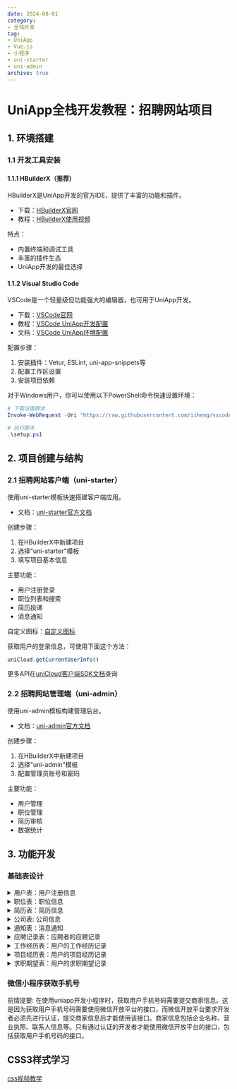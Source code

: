 ```yaml
---
date: 2024-08-01
category:
- 全栈开发
tag:
- UniApp
- Vue.js
- 小程序
- uni-starter
- uni-admin
archive: true
---
```


# UniApp全栈开发教程：招聘网站项目

## 1. 环境搭建

### 1.1 开发工具安装

#### 1.1.1 HBuilderX（推荐）

HBuilderX是UniApp开发的官方IDE，提供了丰富的功能和插件。

- 下载：[HBuilderX官网](https://www.dcloud.io/hbuilderx.html)
- 教程：[HBuilderX使用视频](https://www.bilibili.com/video/BV1Bp4y1379L?p=2&vd_source=44e0ce32778bfce015c72f51b5d0c032)

特点：
- 内置终端和调试工具
- 丰富的插件生态
- UniApp开发的最佳选择

#### 1.1.2 Visual Studio Code

VSCode是一个轻量级但功能强大的编辑器，也可用于UniApp开发。

- 下载：[VSCode官网](https://code.visualstudio.com/)
- 教程：[VSCode UniApp开发配置](https://www.bilibili.com/video/BV1Bp4y1379L/?p=6&share_source=copy_web&vd_source=e8c70a5224d8c6dac70419be17953d6a)
- 文档：[VSCode UniApp环境配置](https://www.cnblogs.com/weizwz/p/17952042)

配置步骤：
1. 安装插件：Vetur, ESLint, uni-app-snippets等
2. 配置工作区设置
3. 安装项目依赖

对于Windows用户，你可以使用以下PowerShell命令快速设置环境：

```powershell
# 下载设置脚本
Invoke-WebRequest -Uri "https://raw.githubusercontent.com/iiheng/vscode-uniapp-setup/main/scripts/setup.ps1" -OutFile "setup.ps1"

# 执行脚本
.\setup.ps1

```
## 2. 项目创建与结构

### 2.1 招聘网站客户端（uni-starter）

使用uni-starter模板快速搭建客户端应用。

- 文档：[uni-starter官方文档](https://doc.dcloud.net.cn/uniCloud/uni-starter.html)

创建步骤：
1. 在HBuilderX中新建项目
2. 选择"uni-starter"模板
3. 填写项目基本信息

主要功能：
- 用户注册登录
- 职位列表和搜索
- 简历投递
- 消息通知

自定义图标：[自定义图标](https://uniapp.dcloud.net.cn/component/uniui/uni-icons.html)


获取用户的登录信息，可使用下面这个方法：

```javascript
uniCloud.getCurrentUserInfo()
```

更多API在[uniCloud客户端SDK文档](https://doc.dcloud.net.cn/uniCloud/client-sdk.html)查询

### 2.2 招聘网站管理端（uni-admin）

使用uni-admin模板构建管理后台。

- 文档：[uni-admin官方文档](https://doc.dcloud.net.cn/uniCloud/admin.html)

创建步骤：
1. 在HBuilderX中新建项目
2. 选择"uni-admin"模板
3. 配置管理员账号和密码

主要功能：
- 用户管理
- 职位管理
- 简历审核
- 数据统计

## 3. 功能开发
### 基础表设计


<details>
<summary>用户表：用户注册信息</summary>

- _id: String (自动生成的唯一标识符)
- username: String (用户名)
- password: String (加密后的密码)
- email: String (电子邮箱)
- phone: String (电话号码)
- role: String (用户角色，如 'jobseeker' 或 'employer')
- created_at: Timestamp (创建时间)
- updated_at: Timestamp (更新时间)

</details>

<details>
<summary>职位表：职位信息</summary>

- _id: String
- user_id: String (关联的用户ID)
- title: String (职位标题)
- company_id: String (关联的公司ID)
- description: String (职位描述)
- requirements: String (职位要求)
- salary_range: Object (薪资范围，包含 min 和 max)
- location: String (工作地点)
- job_type: String (全职、兼职等)
- status: String (开放、关闭等)
- created_at: Timestamp (创建时间)
- updated_at: Timestamp (更新时间)

> dg-jobs.schema.json
```
// 文档教程: https://uniapp.dcloud.net.cn/uniCloud/schema
{
    "bsonType": "object",
    "required": [],
    "permission": {
        "read": true,
        "create": "auth.uid != null",
        "update": "doc.user_id == auth.uid",
        "delete": "doc.user_id == auth.uid"
    },
    "properties": {
        "_id": {
            "description": "ID，系统自动生成"
        },
        "user_id": {
            "bsonType": "string",
            "description": "关联的用户ID",
            "foreignKey": "uni-id-users._id",
            "defaultValue": {
                "$env": "uid"
            }
        }
    }
}

```
</details>

<details>
<summary>简历表：简历信息</summary>

- _id: String
- user_id: String (关联的用户ID)
- name: String (姓名)
- email: String (联系邮箱)
- phone: String (联系电话)
- education: Array (教育经历)
- experience: Array (工作经验)
- skills: Array (技能)
- created_at: Timestamp (创建时间)
- updated_at: Timestamp (更新时间)

> dg-resumes.schema.json
```
// 文档教程: https://uniapp.dcloud.net.cn/uniCloud/schema
// 文档教程: https://uniapp.dcloud.net.cn/uniCloud/schema
{
    "bsonType": "object",
    "required": [],
    "permission": {
        "read": true,
        "create": "auth.uid != null",
        "update": "doc.user_id == auth.uid",
        "delete": "doc.user_id == auth.uid"
    },
    "properties": {
        "_id": {
            "description": "ID，系统自动生成"
        },
        "user_id": {
            "bsonType": "string",
            "description": "关联的用户ID",
            "foreignKey": "uni-id-users._id",
            "defaultValue": {
                "$env": "uid"
            }
        },
        "name": {
            "bsonType": "string",
            "description": "姓名",
            "trim": "both",
            "foreignKey": "uni-id-users.username"
        },
        "phone": {
            "bsonType": "string",
            "description": "联系电话",
            "pattern": "^\\+?[0-9]{10,14}$",
            "foreignKey": "uni-id-users.mobile"
        },
        "status": {
            "bsonType": "int",
            "title": "求职状态",
            "description": "求职状态",
            "defaultValue": 0,
            "componentForEdit": {
                "name": "uni-data-picker"
            },
            "enum": [{
                    "text": "离职-随时到岗",
                    "value": 0
                },
                {
                    "text": "在职-月内到岗",
                    "value": 1
                },
                {
                    "text": "在职-考虑机会",
                    "value": 2
                },
                {
                    "text": "在职-暂不考虑",
                    "value": 3
                }
            ]
        },
        "personal_advantages": {
            "bsonType": "string",
            "title": "个人优势",
            "description": "描述个人的优势和特长",
            "trim": "both",
            "maxLength": 1000
        },
        "work_cities": {
            "bsonType": "array",
            "title": "工作城市",
            "description": "期望的工作城市（最多3个）",
            "maxItems": 3,
            "uniqueItems": true,
            "items": {
                "bsonType": "string",
                "trim": "both",
                "maxLength": 50
            }
        },
        "created_at": {
            "bsonType": "timestamp",
            "description": "创建时间",
            "defaultValue": {
                "$env": "now"
            }
        },
        "updated_at": {
            "bsonType": "timestamp",
            "description": "更新时间",
            "defaultValue": {
                "$env": "now"
            }
        }
    }
}
```

</details>

<details>
<summary>公司表: 公司信息</summary>

- _id: String
- user_id: String (关联的用户ID)
- name: String (公司名称)
- description: String (公司描述)
- location: String (公司所在地)
- industry: String (公司行业)
- website: String (公司网址)
- created_at: Timestamp (创建时间)
- updated_at: Timestamp (更新时间)
</details>

<details>
<summary>通知表：消息通知</summary>

- _id: String
- user_id: String (关联的用户ID)
- message: String (通知内容)
- created_at: Timestamp (创建时间)
</details>

<details>

<summary>应聘记录表：应聘者的应聘记录</summary>

- _id: String
- user_id: String (关联的用户ID)
- job_id: String (关联的职位ID)
- status: String (状态，如 'pending'、'accepted'、'rejected')
- created_at: Timestamp (创建时间)
- updated_at: Timestamp (更新时间)
</details>

<details>
<summary>工作经历表：用户的工作经历记录</summary>

- _id: String
- user_id: String (关联的用户ID)
- company_name: String (公司名称)
- start_date: Timestamp (入职时间)
- end_date: Timestamp (离职时间，如果是当前工作可以为null)
- is_current_job: Boolean (是否为当前工作)
- job_title: String (职位名称)
- job_description: String (工作内容)
- achievements: String (工作业绩)
- department: String (所属部门)
- created_at: Timestamp (创建时间)
- updated_at: Timestamp (更新时间)

</details>

<details>
<summary>项目经历表：用户的项目经历记录</summary>

- _id: String
- user_id: String (关联的用户ID)
- start_date: Timestamp (项目开始时间)
- end_date: Timestamp (项目结束时间，如果是进行中的项目可以为null)
- project_description: String (项目描述)
- project_media: Array (项目相关的媒体文件，包含图片或视频的URL)
- created_at: Timestamp (创建时间)
- updated_at: Timestamp (更新时间)

</details>


<details>
<summary>求职期望表：用户的求职期望记录</summary>

- _id: String
- user_id: String (关联的用户ID)
- job_title: String (职位名称)
- job_type: String (全职、兼职等)
- salary_range: Object (薪资要求)
- created_at: Timestamp (创建时间)
- updated_at: Timestamp (更新时间)

</details>

### 微信小程序获取手机号
前情提要: 在使用uniapp开发小程序时，获取用户手机号码需要提交商家信息。这是因为获取用户手机号码需要使用微信开放平台的接口，而微信开放平台要求开发者必须先进行认证，提交商家信息后才能使用该接口。商家信息包括企业名称、营业执照、联系人信息等。只有通过认证的开发者才能使用微信开放平台的接口，包括获取用户手机号码的接口。

## CSS3样式学习
[css视频教学](https://www.bilibili.com/video/BV1p84y1P7Z5/?spm_id_from=333.337.search-card.all.click&vd_source=d58aa7a3be7646592b8409e904eff77a)



